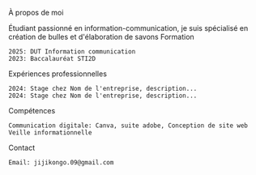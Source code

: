 À propos de moi

Étudiant passionné en information-communication, je suis spécialisé en création de bulles et d'élaboration de savons
Formation

    2025: DUT Information communication
    2023: Baccalauréat STI2D

Expériences professionnelles

    2024: Stage chez Nom de l'entreprise, description...
    2024: Stage chez Nom de l'entreprise, description...

Compétences

    Communication digitale: Canva, suite adobe, Conception de site web
    Veille informationnelle

Contact

    Email: jijikongo.09@gmail.com
